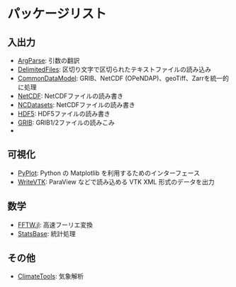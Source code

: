 # パッケージリスト

## 入出力
 * [ArgParse](https://carlobaldassi.github.io/ArgParse.jl/latest/): 引数の翻訳
 * [DelimitedFiles](https://docs.julialang.org/en/v1/stdlib/DelimitedFiles/): 区切り文字で区切られたテキストファイルの読み込み
 * [CommonDataModel](https://github.com/JuliaGeo/CommonDataModel.jl?tab=readme-ov-file): GRIB、NetCDF (OPeNDAP)、geoTiff、Zarrを統一的に処理
 * [NetCDF](パッケージ/NetCDF.md): NetCDFファイルの読み書き
 * [NCDatasets](https://github.com/Alexander-Barth/NCDatasets.jl): NetCDFファイルの読み書き
 * [HDF5](https://juliaio.github.io/HDF5.jl/stable/): HDF5ファイルの読み書き
 * [GRIB](https://github.com/weech/GRIB.jl): GRIB1/2ファイルの読みこみ
 * 

## 可視化
 * [PyPlot](パッケージ/PyPlot.md): Python の Matplotlib を利用するためのインターフェース
 * [WriteVTK](パッケージ/WriteVTK.md): ParaView などで読み込める VTK XML 形式のデータを出力

## 数学
 * [FFTW.jl](https://github.com/JuliaMath/FFTW.jl): 高速フーリエ変換
 * [StatsBase](https://juliastats.org/StatsBase.jl/stable/): 統計処理

## その他
 * [ClimateTools](https://github.com/JuliaClimate/ClimateTools.jl): 気象解析
 
